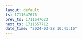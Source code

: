 ```yaml
---
layout: default
ts: 1711647676
prev_ts: 1711647623
next_ts: 1711657712
date_time: "2024-03-28 10:41:16"
---
```

